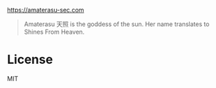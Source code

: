 https://amaterasu-sec.com

> Amaterasu 天照 is the goddess of the sun. Her name translates to Shines From Heaven.

# License

MIT
